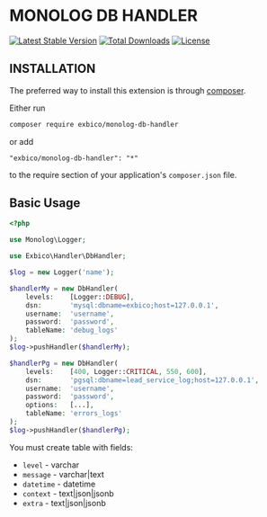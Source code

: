 MONOLOG DB HANDLER
=================

[![Latest Stable Version](https://poser.pugx.org/exbico/monolog-db-handler/v/stable)](https://packagist.org/packages/exbico/monolog-db-handler) [![Total Downloads](https://poser.pugx.org/exbico/monolog-db-handler/downloads)](https://packagist.org/packages/exbico/monolog-db-handler) [![License](https://poser.pugx.org/drtsb/yii2-seo/license)](https://packagist.org/packages/exbico/monolog-db-handler)

## INSTALLATION
The preferred way to install this extension is through [composer](http://getcomposer.org/download/).

Either run

```bash
composer require exbico/monolog-db-handler
```
or add

```
"exbico/monolog-db-handler": "*"
```

to the require section of your application's `composer.json` file.

## Basic Usage

```php
<?php

use Monolog\Logger;

use Exbico\Handler\DbHandler;

$log = new Logger('name');

$handlerMy = new DbHandler(
    levels:    [Logger::DEBUG],
    dsn:       'mysql:dbname=exbico;host=127.0.0.1',
    username:  'username',
    password:  'password',
    tableName: 'debug_logs'
);
$log->pushHandler($handlerMy);

$handlerPg = new DbHandler(
    levels:    [400, Logger::CRITICAL, 550, 600],
    dsn:       'pgsql:dbname=lead_service_log;host=127.0.0.1',
    username:  'username',
    password:  'password',
    options:   [...],
    tableName: 'errors_logs'
);
$log->pushHandler($handlerPg);
```

You must create table with fields:
* `level` - varchar
* `message` - varchar|text
* `datetime` - datetime
* `context` - text|json|jsonb
* `extra` - text|json|jsonb
